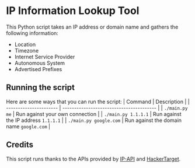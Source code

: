 # IP Information Lookup Tool

This Python script takes an IP address or domain name and gathers the following information:
- Location
- Timezone
- Internet Service Provider
- Autonomous System
- Advertised Prefixes

## Running the script
Here are some ways that you can run the script:
| Command                | Description                              |
| ---------------------- | ---------------------------------------- |
| `./main.py me`         | Run against your own connection          |
| `./main.py 1.1.1.1`    | Run against the IP address `1.1.1.1`     |
| `./main.py google.com` | Run against the domain name `google.com` |

## Credits
This script runs thanks to the APIs provided by [IP-API](http://ip-api.com) and [HackerTarget](https://hackertarget.com/as-ip-lookup).